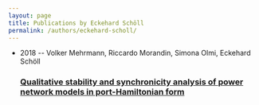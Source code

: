 ```yaml
---
layout: page
title: Publications by Eckehard Schöll
permalink: /authors/eckehard-scholl/
---
```


<ul class="post-list">
<li><span class='post-meta'>2018 -- Volker Mehrmann, Riccardo Morandin, Simona Olmi, Eckehard Schöll</span><h3><a class='post-link' href='../../qualitative-stability-and-synchronicity-analysis-of-power-network-models-in-port-hamiltonian-form'>Qualitative stability and synchronicity analysis of power network models in port-Hamiltonian form</a></h3></li>

</ul>
